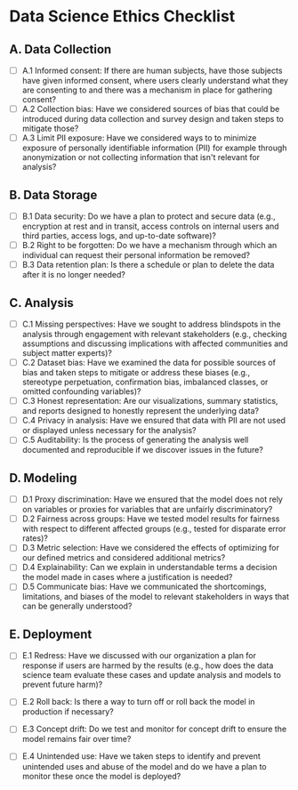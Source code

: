 # Data Science Ethics Checklist

## A. Data Collection
 - [ ] A.1 Informed consent: If there are human subjects, have those subjects have given informed consent, where users clearly understand what they are consenting to and there was a mechanism in place for gathering consent?
 - [ ] A.2 Collection bias: Have we considered sources of bias that could be introduced during data collection and survey design and taken steps to mitigate those?
 - [ ] A.3 Limit PII exposure: Have we considered ways to to minimize exposure of personally identifiable information (PII) for example through anonymization or not collecting information that isn't relevant for analysis?

## B. Data Storage
 - [ ] B.1 Data security: Do we have a plan to protect and secure data (e.g., encryption at rest and in transit, access controls on internal users and third parties, access logs, and up-to-date software)?
 - [ ] B.2 Right to be forgotten: Do we have a mechanism through which an individual can request their personal information be removed?
 - [ ] B.3 Data retention plan: Is there a schedule or plan to delete the data after it is no longer needed?

## C. Analysis
 - [ ] C.1 Missing perspectives: Have we sought to address blindspots in the analysis through engagement with relevant stakeholders (e.g., checking assumptions and discussing implications with affected communities and subject matter experts)?
 - [ ] C.2 Dataset bias: Have we examined the data for possible sources of bias and taken steps to mitigate or address these biases (e.g., stereotype perpetuation, confirmation bias, imbalanced classes, or omitted confounding variables)?
 - [ ] C.3 Honest representation: Are our visualizations, summary statistics, and reports designed to honestly represent the underlying data?
 - [ ] C.4 Privacy in analysis: Have we ensured that data with PII are not used or displayed unless necessary for the analysis?
 - [ ] C.5 Auditability: Is the process of generating the analysis well documented and reproducible if we discover issues in the future?

## D. Modeling
 - [ ] D.1 Proxy discrimination: Have we ensured that the model does not rely on variables or proxies for variables that are unfairly discriminatory?
 - [ ] D.2 Fairness across groups: Have we tested model results for fairness with respect to different affected groups (e.g., tested for disparate error rates)?
 - [ ] D.3 Metric selection: Have we considered the effects of optimizing for our defined metrics and considered additional metrics?
 - [ ] D.4 Explainability: Can we explain in understandable terms a decision the model made in cases where a justification is needed?
 - [ ] D.5 Communicate bias: Have we communicated the shortcomings, limitations, and biases of the model to relevant stakeholders in ways that can be generally understood?

## E. Deployment
 - [ ] E.1 Redress: Have we discussed with our organization a plan for response if users are harmed by the results (e.g., how does the data science team evaluate these cases and update analysis and models to prevent future harm)?
 - [ ] E.2 Roll back: Is there a way to turn off or roll back the model in production if necessary?
 - [ ] E.3 Concept drift: Do we test and monitor for concept drift to ensure the model remains fair over time?
 - [ ] E.4 Unintended use: Have we taken steps to identify and prevent unintended uses and abuse of the model and do we have a plan to monitor these once the model is deployed?

